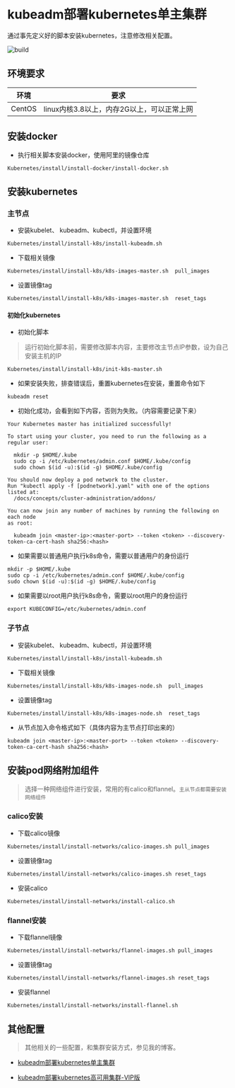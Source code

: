 # kubeadm部署kubernetes单主集群

通过事先定义好的脚本安装kubernetes，注意修改相关配置。

![build](https://travis-ci.org/Mr-Linus/k8s-mirrors.svg?branch=master)

## 环境要求

| 环境   | 要求                                       |
| ------ | ------------------------------------------ |
| CentOS | linux内核3.8以上，内存2G以上，可以正常上网 |

## 安装docker

- 执行相关脚本安装docker，使用阿里的镜像仓库

```shell
Kubernetes/install/install-docker/install-docker.sh
```

## 安装kubernetes

### 主节点

- 安装kubelet、 kubeadm、kubectl，并设置环境

```shell
Kubernetes/install/install-k8s/install-kubeadm.sh  
```

- 下载相关镜像

```shell
Kubernetes/install/install-k8s/k8s-images-master.sh  pull_images
```

- 设置镜像tag

```shell
Kubernetes/install/install-k8s/k8s-images-master.sh  reset_tags
```

#### 初始化kubernetes

- 初始化脚本
> 运行初始化脚本前，需要修改脚本内容，主要修改主节点IP参数，设为自己安装主机的IP
```shell
Kubernetes/install/install-k8s/init-k8s-master.sh
```

- 如果安装失败，排查错误后，重置kubernetes在安装，重置命令如下
```shell
kubeadm reset
```

- 初始化成功，会看到如下内容，否则为失败。（内容需要记录下来）

```shell
Your Kubernetes master has initialized successfully!

To start using your cluster, you need to run the following as a regular user:

  mkdir -p $HOME/.kube
  sudo cp -i /etc/kubernetes/admin.conf $HOME/.kube/config
  sudo chown $(id -u):$(id -g) $HOME/.kube/config

You should now deploy a pod network to the cluster.
Run "kubectl apply -f [podnetwork].yaml" with one of the options listed at:
  /docs/concepts/cluster-administration/addons/

You can now join any number of machines by running the following on each node
as root:

  kubeadm join <master-ip>:<master-port> --token <token> --discovery-token-ca-cert-hash sha256:<hash>
```

- 如果需要以普通用户执行k8s命令，需要以普通用户的身份运行

```shell
mkdir -p $HOME/.kube
sudo cp -i /etc/kubernetes/admin.conf $HOME/.kube/config
sudo chown $(id -u):$(id -g) $HOME/.kube/config
```

- 如果需要以root用户执行k8s命令，需要以root用户的身份运行

```shell
export KUBECONFIG=/etc/kubernetes/admin.conf
```

### 子节点
- 安装kubelet、 kubeadm、kubectl，并设置环境

```shell
Kubernetes/install/install-k8s/install-kubeadm.sh  
```

- 下载相关镜像

```shell
Kubernetes/install/install-k8s/k8s-images-node.sh  pull_images
```

- 设置镜像tag

```shell
Kubernetes/install/install-k8s/k8s-images-node.sh  reset_tags
```
- 从节点加入命令格式如下（具体内容为主节点打印出来的）

```shell
kubeadm join <master-ip>:<master-port> --token <token> --discovery-token-ca-cert-hash sha256:<hash>
```

##  安装pod网络附加组件

> 选择一种网络组件进行安装，常用的有calico和flannel。`主从节点都需要安装网络组件`

### calico安装

- 下载calico镜像

```shell
Kubernetes/install/install-networks/calico-images.sh pull_images
```

- 设置镜像tag

```shell
Kubernetes/install/install-networks/calico-images.sh reset_tags
```

- 安装calico

```shell
Kubernetes/install/install-networks/install-calico.sh
```

### flannel安装

- 下载flannel镜像

```shell
Kubernetes/install/install-networks/flannel-images.sh pull_images
```

- 设置镜像tag

```shell
Kubernetes/install/install-networks/flannel-images.sh reset_tags
```

- 安装flannel

```shell
Kubernetes/install/install-networks/install-flannel.sh
```

## 其他配置

> 其他相关的一些配置，和集群安装方式，参见我的博客。

- [kubeadm部署kubernetes单主集群](https://lengxiaobing.github.io/2019/01/02/kubeadm%E9%83%A8%E7%BD%B2kubernetes%E5%8D%95%E4%B8%BB%E9%9B%86%E7%BE%A4/)

- [kubeadm部署kubernetes高可用集群-VIP版](https://lengxiaobing.github.io/2019/06/04/kubeadm%E9%83%A8%E7%BD%B2kubernetes%E9%AB%98%E5%8F%AF%E7%94%A8%E9%9B%86%E7%BE%A4-VIP%E7%89%88/)

